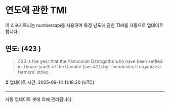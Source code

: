 
# 연도에 관한 TMI

이 리포지토리는 numbersapi를 사용하여 특정 년도에 관한 TMI를 자동으로 업데이트합니다.

## 연도: (423 )
> 423 is the year that the Pannonian Ostrogoths who have been settled in Thrace south of the Danube (see 421) by Theodosius II organize a farmers' strike.

⏳ 업데이트 시간: 2025-09-14 11:18:20 (UTC)

---
자동 업데이트 봇에 의해 관리됩니다.
